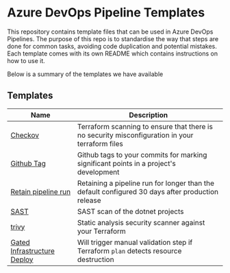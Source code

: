 # Azure DevOps Pipeline Templates

This repository contains template files that can be used in Azure DevOps Pipelines. The purpose of this repo is to standardise the way that steps are done for common tasks, avoiding code duplication and potential mistakes. Each template comes with its own README which contains instructions on how to use it.

Below is a summary of the templates we have available

## Templates

| Name                                                         | Description                                                                                                                                        |
|--------------------------------------------------------------|----------------------------------------------------------------------------------------------------------------------------------------------------|
| [Checkov](./checkov)                                         | Terraform scanning to ensure that there is no security misconfiguration in your terraform files                                                    |
| [Github Tag](./github-tag)                                   | Github tags to your commits for marking significant points in a project's development                                                              |
| [Retain pipeline run](./retain-pipelinerun)                  | Retaining a pipeline run for longer than the default configured 30 days after production release                                                   |
| [SAST](./sast)                                               | SAST scan of the dotnet projects                                                                                                                   |
| [trivy](./trivy)                                             | Static analysis security scanner against your Terraform                                                                                            |
| [Gated Infrastructure Deploy](./gated-infrastructure-deploy) | Will trigger manual validation step if Terraform `plan` detects resource destruction |
